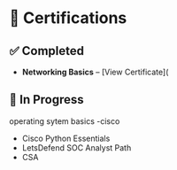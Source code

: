 # 📜 Certifications

## ✅ Completed
- **Networking Basics** – [View Certificate](

## 🔄 In Progress
operating sytem basics -cisco
- Cisco Python Essentials
- LetsDefend SOC Analyst Path
- CSA 

